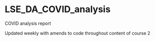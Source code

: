 # LSE_DA_COVID_analysis
COVID analysis report

Updated weekly with amends to code throughout content of course 2
